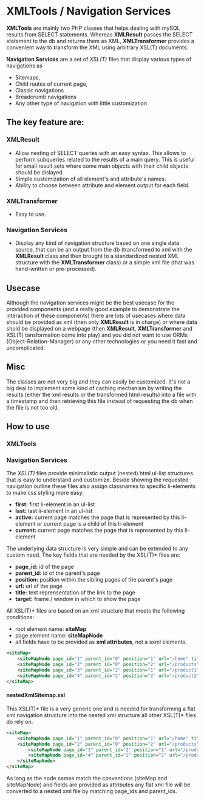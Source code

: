 # XMLTools / Navigation Services
**XMLTools** are mainly two PHP classes that helps dealing with mySQL results from SELECT statements. Whereas **XMLResult** passes the SELECT statement to the db and returns them as XML, **XMLTransformer** provides a convenient way to transform the XML using arbitrary XSL(T) documents.

**Navigation Services** are a set of *XSL(T)* files that display various types of navigations as
- Sitemaps,
- Child routes of current page, 
- Classic navigations
- Breadcrumb navigations
- Any other type of navigation with little customization

## The key feature are:
### XMLResult
- Allow nesting of SELECT queries with an easy syntax. This allows to perform subqueries related to the results of a main query. This is useful for small result sets where some main objects with their child objects should be dislayed.
- Simple customization of all element's and attribute's names.
- Ability to choose between attribute and element output for each field.

### XMLTransformer
- Easy to use.
### Navigation Services
- Display any kind of navigation structure based on one single data source, that can be an output from the db (transformed to xml with the **XMLResult** class and then brought to a standardized nested XML structure with the **XMLTransformer** class) or a simple xml file (that was hand-written or pre-processed).

## Usecase
Although the navigation services might be the best usecase for the provided components (and a really good example to demonstrate the interaction of these components) there are lots of usecases where data should be provided as xml (then only **XMLResult** is in charge) or where data shold be displayed on a webpage (then **XMLResult**, **XMLTransformer** and XSL(T) tansformation come into play) and you did not want to use ORMs (Object-Relation-Manager) or any other technologies or you need it fast and uncomplicated.

## Misc
The classes are not very big and they can easily be customized. It's not a big deal to implement some kind of caching mechanism by writing the results (either the xml results or the transformed html results) into a file with a timestamp and then retrieving this file instead of requesting the db when the file is not too old.

## How to use
### XMLTools

### Navigation Services

The *XSL(T)* files provide minimalistic output (nested) html ul-list structures that is easy to understand and customize.
Beside showing the requested navigation outline these files also assign classnames to specific li-elements to make css styling more easy:
- **first:** first li-element in an ul-list
- **last:** last li-element in an ul-list
- **active:** current page matches the page that is represented by this li-element or current page is a child of this li-element
- **current:** current page matches the page that is represented by this li-element

The underlying data structure is very simple and can be extended to any custom need. The key fields that are needed by the XSL(T)* files are:
- **page_id:** id of the page
- **parent_id:** id of the parent's page
- **position:** position within the sibling pages of the parent's page
- **url:** url of the page
- **title:** text reprensentation of the link to the page
- **target:** frame / window in which to show the page

All XSL(T)* files are based on an xml structure that meets the following conditions:
- root element name: **siteMap**
- page element name: **siteMapNode**
- all fields have to be provided as **xml attributes**, not a sxml elements. 

````xml
<siteMap>
    <siteMapNode page_id="1" parent_id="0" position="1" url="/home" title="Home" target="_self" />
    <siteMapNode page_id="2" parent_id="0" position="2" url="/products" title="Products" target="_self" />
    <siteMapNode page_id="3" parent_id="2" position="1" url="/product1" title="Product1" target="_self" />
    <siteMapNode page_id="4" parent_id="2" position="2" url="/product2" title="Product2" target="_self" />
</siteMap>
````

#### nestedXmlSitemap.xsl
This XSL(T)* file is a very generic one and is needed for transforming a flat xml navigation structure into the nested xml structure all other XSL(T)* files do rely on.

````xml
<siteMap>
    <siteMapNode page_id="1" parent_id="0" position="1" url="/home" title="Home" target="_self" />
    <siteMapNode page_id="2" parent_id="0" position="2" url="/products" title="Products" target="_self">
        <siteMapNode page_id="3" parent_id="2" position="1" url="/product1" title="Product1" target="_self" />
        <siteMapNode page_id="4" parent_id="2" position="2" url="/product2" title="Product2" target="_self" />
    </siteMapNode>
</siteMap>
````
As long as the node names match the conventions (siteMap and siteMapNode) and fields are provided as attributes any flat xml file will be converted to a nested xml file by matching page_ids and parent_ids.